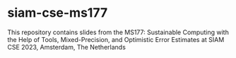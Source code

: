 # siam-cse-ms177
This repository contains slides from the MS177: Sustainable Computing with the Help of Tools, Mixed-Precision, and Optimistic Error Estimates at SIAM CSE 2023, Amsterdam, The Netherlands
